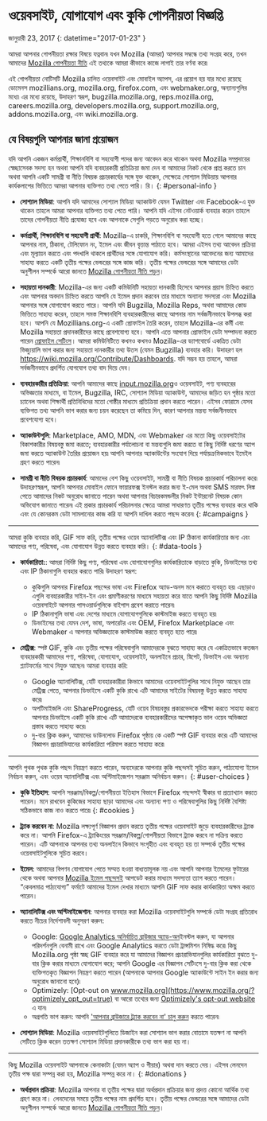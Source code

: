 # ওয়েবসাইট, যোগাযোগ এবং কুকি গোপনীয়তা বিজ্ঞপ্তি

জানুয়ারী 23, 2017
{: datetime="2017-01-23" }

আমরা আপনার গোপনীয়তা রক্ষার বিষয়ে যত্নবান৷ যখন Mozilla (আমরা) আপনার সম্বন্ধে তথ্য সংগ্রহ করে, তখন আমাদের [Mozilla গোপনীয়তা নীতি](https://www.mozilla.org/privacy/) এই তথ্যকে আমরা কীভাবে কাজে লাগাই তার বর্ণনা করে৷

এই গোপনীয়তা নোটিসটি Mozilla চালিত ওয়েবসাইট এবং মোবাইল অ্যাপস, এর প্রয়োগ হয় যার মধ্যে রয়েছে ডোমেনস mozillians.org, mozilla.org, firefox.com, এবং webmaker.org, অন্যান্যগুলির মধ্যে৷ এর মধ্যে রয়েছে, উদাহরণ স্বরূপ, bugzilla.mozilla.org, reps.mozilla.org, careers.mozilla.org, developers.mozilla.org, support.mozilla.org, addons.mozilla.org, এবং wiki.mozilla.org.

## যে বিষয়গুলি আপনার জানা প্রয়োজন

যদি আপনি একজন কর্মপ্রার্থী, শিক্ষানবিশি বা সহযোগী পদের জন্য আবেদন করে থাকেন অথবা Mozilla সম্প্রদায়ের স্বেচ্ছাসেবক সদস্য হন অথবা আপনি যদি ব্যবহারকারী প্রতিক্রিয়া জমা দেন বা আমাদের নিকট থেকে প্রাপ্ত করতে চান অথবা আপনি একটি সামগ্রী বা নীতি বিষয়ক প্রচারকার্যের সঙ্গে যুক্ত থাকেন, সেক্ষেত্রে সোশ্যাল মিডিয়ায় আপনার কার্যকলাপের ভিত্তিতে আমরা আপনার ব্যক্তিগত তথ্য পেতে পারি। রি। 
{: #personal-info }

* **সোশ্যাল মিডিয়া**: আপনি যদি আমাদের সোশ্যাল মিডিয়া অ্যাকাউন্ট যেমন Twitter এবং Facebook-এ যুক্ত থাকেন তাহলে আমরা আপনার ব্যক্তিগত তথ্য পেতে পারি। আপনি যদি এইসব নেটওয়ার্ক ব্যবহার করেন তাহলে তাদের গোপনীয়তা নীতি প্রযোজ্য হবে এবং আপনাকে সেগুলি পড়তে অনুরোধ করা হচ্ছে।  

* **কর্মপ্রার্থী, শিক্ষানবিশি বা সহযোগী প্রার্থী**: Mozilla-এ চাকরি, শিক্ষানবিশি বা সহযোগী হতে গেলে আমাদের কাছে আপনার নাম, ঠিকানা, টেলিফোন নং, ইমেল এবং জীবন বৃত্তান্ত পাঠাতে হবে। আমরা এইসব তথ্য আবেদন প্রক্রিয়া এবং মূল্যায়ন করতে এবং পদখালি থাকলে প্রার্থীদের সঙ্গে যোগাযোগ করি। কর্মসংস্থানের আবেদনের জন্য আমাদের সাহায্য করতে একটি তৃতীয় পক্ষের ভেন্ডরের সঙ্গে কাজ করি। তৃতীয় পক্ষের ভেন্ডরের সঙ্গে আমাদের ডেটা অনুশীলন সম্পর্কে আরো জানতে [Mozilla গোপনীয়তা নীতি পড়ুন](https://www.mozilla.org/privacy/)।

* **সহায়তা দানকারী**: Mozilla-এর জন্য একটি কমিউনিটি সহায়তা দানকারী হিসেবে আপনার প্রয়াস চিহ্নিত করতে এবং আপনার অবদান চিহ্নিত করতে আপনি যে ইমেল প্রদান করবেন তার মাধ্যমে অন্যান্য সদস্যরা এবং  Mozilla আপনার সঙ্গে যোগাযোগ করতে পারে। আপনি যদি Bugzilla, Mozilla Reps,  অথবা আমাদের কোড ভিত্তিতে সাহায্য করেন, তাহলে সমস্ত শিক্ষানবিশি ব্যবহারকারীদের কাছে আপনার নাম সর্বজনীনভাবে উপলব্ধ করা হবে। আপনি যে Mozillians.org-এ একটি প্রোফাইল তৈরি করেন, তাহলে Mozilla-এর কর্মী এবং Mozilla সহায়তা প্রদানকারীদের কাছে প্রবেশযোগ্য হবে। আপনি এতে আপনার প্রোফাইল ডেটা সম্পাদনা করতে পারেন [প্রোফাইল সেটিংস](https://mozillians.org/user/edit)। আমরা কমিউনিটিতে কখনও কখনও Mozilla-এর ড্যাশবোর্ডে একত্রিত ডেটা ভিজ্যুয়ালি ভাগ করার জন্য সহায়তা দানকারীর তথ্য উতস (যেমন Bugzilla)  ব্যবহার করি। উদাহরণ হল <https://wiki.mozilla.org/Contribute/Dashboards>. যদি সম্ভব হয় তাহলে, আমরা সর্বজনীনভাবে প্রদর্শিত যোগযোগ তথ্য বাদ দিয়ে দেব।

* **ব্যবহারকারীর প্রতিক্রিয়া**:  আপনি আমাদের কাছে [input.mozilla.org](https://input.mozilla.org/)ও ওয়েবসাইট, পণ্য ব্যবহারের অভিজ্ঞতার মাধ্যমে, বা ইমেল, Bugzilla, IRC, সোশ্যাল মিডিয়া অ্যাকাউন্ট, আমাদের জড়িত হন পৃষ্ঠার মতো চ্যানেল অথবা শিক্ষার্থী প্রতিনিধিদের মতো গোষ্ঠীর মাধ্যমে প্রতিক্রিয়া প্রদান করতে পারেন। এইসব ফোরামে যেসব ব্যক্তিগত তথ্য আপনি ভাগ করার জন্য চয়ন করেছেন তা কমিয়ে দিন, কারণ আপনার মন্তব্য সর্বজনীনভাবে প্রবেশযোগ্য হবে।

* **অ্যাকাউন্টগুলি**: Marketplace, AMO, MDN, এবং Webmaker এর মতো কিছু ওয়েবসাইটের বিকাশকারীর বিষয়বস্তু জমা করতে; ব্যবহারকারীর পর্যালোচনা বা মন্তব্যগুলি জমা করতে বা কিছু নির্দিষ্ট ধরণের অ্যাপ জমা করতে অ্যাকাউন্ট তৈরির প্রয়োজন হয়৷  আপনি আপনার অ্যাকাউন্টের সংযোগ দিয়ে পর্যায়ক্রমিকভাবে ইমেইল গ্রহণ করতে পারেন৷

* **সামগ্রী বা নীতি বিষয়ক প্রচারকার্য**: আমাদের বেশ কিছু ওয়েবসাইট, সামগ্রী বা নীতি বিষয়ক প্রচারকার্য পরিচালনা করে৷ উদাহরণস্বরূপ, আপনি আপনার মোবাইল ফোনে ফায়ারফক্স ইনস্টল করার জন্য ই-মেল অথবা SMS মারফৎ লিঙ্ক পেতে আমাদের নিকট অনুরোধ জানাতে পারেন অথবা আপনার বিচারকমন্ডলীর নিকট ইন্টারনেট বিষয়ক কোন অভিযোগ জানাতে পারেন৷ এই প্রকার প্রচারকার্য পরিচালনার ক্ষেত্রে আমরা সাধারণত তৃতীয় পক্ষের ব্যবহার করে থাকি এবং যে কোনরকম ডেটা সামলানোর কাজ করি যা আপনি দাখিল করতে পছন্দ করেন৷
{: #campaigns }

---------------------------------------

আমরা কুকি ব্যবহার করি, GIF সাফ করি, তৃতীয় পক্ষের ওয়েব অ্যানালিটিক্স এবং IP ঠিকানা কার্যকারিতার জন্য এবং আমাদের পণ্য, পরিষেবা, এবং যোগাযোগ উন্নত করতে ব্যবহার করি। 
{: #data-tools }

* **কার্যকারিতা:**: আমরা নির্দিষ্ট কিছু পণ্য, পরিষেবা এবং যোগাযোগগুলির কার্যকারিতাকে বাড়াতে কুকি, ডিভাইসের তথ্য এবং IP ঠিকানাগুলি ব্যবহার করতে পারি৷ উদাহরণ স্বরূপ:
    * কুকিগুলি আপনার Firefox পছন্দের ভাষা এবং Firefox অ্যাড-অনস মনে করাতে ব্যবহৃত হয়৷ এছাড়াও এগুলি ব্যবহারকারীর সাইন-ইন এবং প্রমাণীকরণের মাধ্যমে সহায়তা করে যাতে আপনি কিছু নির্দিষ্ট Mozilla ওয়েবসাইটে আপনার পাসওয়ার্ডগুলিকে বাইপাস প্রবেশ করাতে পারেন৷  
    * IP ঠিকানাগুলি ভাষা এবং দেশের মাধ্যমে যোগাযোগগুলিকে কাস্টমাইজ করতে ব্যবহৃত হয়৷  
    * ডিভাইসের তথ্য যেমন দেশ, ভাষা, অপারেটর এবং OEM, Firefox Marketplace এবং Webmaker এ আপনার অভিজ্ঞতাকে কাস্টমাউজ করতে ব্যবহৃত হতে পারে৷

* **মেট্রিক্স**: স্পষ্ট GIF, কুকি এবং তৃতীয় পক্ষের পরিষেবাগুলি আমাদেরকে বুঝতে সাহায্য করে যে একত্রিতভাবে কতজন ব্যবহারকারী আমাদের পণ্য, পরিষেবা, যোগাযোগ, ওয়েবসাইট, অনলাইনে প্রচার, স্নিপেট, ডিভাইস এবং অন্যান্য প্ল্যাটফর্মের সাথে নিযুক্ত আছেন৷ আমরা ব্যবহার করি:
    * Google অ্যানালিটিক্স, যেটি ব্যবহারকারীরা কিভাবে আমাদের ওয়েবসাইটগুলির সাথে নিযুক্ত আছেন তার মেট্রিক্স পেতে, আপনার ডিভাইসে একটি কুকি রাখে৷      এটি আমাদের সাইটের বিষয়বস্তু উন্নত করতে সাহায্য করে৷  
    * অপটিমাইজলি এবং ShareProgress, যেটি ওয়েব বিষয়বস্তুর প্রকারভেদকে পরীক্ষা করতে সাহায্য করতে আপনার ডিভাইসে একটি কুকি রাখে৷  এটি আমাদেরকে ব্যবহারকারীদের অপেক্ষাকৃত ভাল ওয়েব অভিজ্ঞতা প্রস্তাব করতে সাহায্য করে৷
    * দু-বার ক্লিক করুন, আমাদের ডাউনলোড Firefox পৃষ্ঠায় কে একটি স্পষ্ট GIF ব্যবহার করে৷ এটি আমাদের বিজ্ঞাপন প্রচারাভিযানের কার্যকারিতা পরিমাপ করতে সাহায্য করে৷

---------------------------------------

আপনি পৃথক পৃথক কুকি পছন্দ নিয়ন্ত্রণ করতে পারেন, অন্যদেরকে আপনার কুকি পছন্দসই সূচিত করুন, পাঠ্যযোগ্য ইমেল নির্বাচন করুন, এবং ওয়েব অ্যানালিটিক্স এবং অপ্টিমাইজেশন সরঞ্জাম অনির্বাচন করুন। 
{: #user-choices }

* **কুকি ইতিহাস**:  আপনি সরঞ্জাম/বিকল্প/গোপনীয়তা ইতিহাস বিভাগে Firefox পছন্দসই স্বীকার বা প্রত্যাখ্যান করতে পারেন। মনে রাখবেন কুকিজের সাহায্য ছাড়া আমাদের এবং অন্যান্য পণ্য ও পরিষেবাগুলির কিছু নির্দিষ্ট বৈশিষ্ট্য সঠিকভাবে কাজ নাও করতে পারে৷ 
{: #cookies }

* **ট্র্যাক করবেন না**: Mozilla লক্ষ্যপূর্ণ বিজ্ঞাপন প্রদান করতে তৃতীয় পক্ষের ওয়েবসাইট জুড়ে ব্যবহারকারীদের ট্র্যাক করে না।  আপনি Firefox-এ ট্র্যাকিংয়ের সরঞ্জাম/বিকল্প/গোপনীয়তা বিভাগে ট্র্যাক করবে না সক্রিয় করতে পারেন। এটি আপনাকে আপনার তথ্য অনলাইনে কিভাবে সংগৃহীত এবং ব্যবহৃত হয় তা সম্পর্কে তৃতীয় পক্ষের ওয়েবসাইটগুলিকে সূচিত করবে।  

* **ইমেল**: আমাদের বিপণন যোগাযোগ পেতে সম্মত হওয়া বাধ্যতামূলক নয় এবং আপনি আপনার ইমেলের ফুটারের থেকে অথবা আপনার [Mozilla ইমেল পছন্দসই](https://www.mozilla.org/newsletter/recovery/) আপডেট করার মাধ্যমে সদস্যতা ত্যাগ করতে পারেন। “কেবলমাত্র পাঠ্যযোগ্য” ফর্মাটে আমাদের ইমেল দেখার মাধ্যমে আপনি GIF সাফ করার কার্যকারিতা অক্ষম করতে পারেন।  

* **অ্যানালিটিক্স এবং অপ্টিমাইজেশান**: আপনার ব্যবহার করা Mozilla ওয়েবসাইটগুলি সম্পর্কে ডেটা সংগ্রহ প্রতিরোধ করতে নীচের নির্দেশাবলী অনুসরণ করুন:
   *  Google: [Google Analytics অনির্বাচিত ব্রাউজার অ্যাড-অন](https://tools.google.com/dlpage/gaoptout)ইনস্টল করুন, যা আপনার পরিদর্শনগুলি বেনামী রাখে এবং Google Analytics করতে ডেটা ট্রান্সমিশন নিষিদ্ধ করে৷ কিছু Mozilla.org পৃষ্ঠা স্বচ্ছ GIF ব্যবহার করে যা আমাদের বিজ্ঞাপন প্রচারাভিযানগুলির কার্যকারিতা বুঝতে দু-বার ক্লিক করার মাধ্যমে যোগাযোগ করে; আপনি Google এর বিজ্ঞাপন সেটিংসে দু-বার ক্লিক করা থেকে ব্যক্তিগতকৃত বিজ্ঞাপন নিয়ন্ত্রণ করতে পারেন (আপনাকে আপনার Google অ্যাকাউন্টে সাইন ইন করার জন্য অনুরোধ জানানো হবে)৷
   *  Optimizely: [Opt-out on www.mozilla.org](https://www.mozilla.org/?optimizely_opt_out=true) বা আরো তথ্যের জন্য [Optimizely's opt-out website](https://www.optimizely.com/opt_out) এ যান৷
   *  অগ্রগতি ভাগ করুন: আপনি ['আপনার ব্রাউজারে ট্র্যাক করবেন না' চালু করুন](https://support.mozilla.org/kb/how-do-i-turn-do-not-track-feature) করতে পারেন৷

* **সোশ্যাল মিডিয়া**: Mozilla ওয়েবসাইটগুলিতে ডিজাইন করা সোশ্যাল ভাগ করার বোতামে যতক্ষণ না আপনি সেটিতে ক্লিক করেন ততক্ষণ সোশ্যাল মিডিয়া প্রদানকারীকে তথ্য ভাগ করা হয় না।

---------------------------------------

কিছু Mozilla ওয়েবসাইট আপনাকে কেনাকাটা (যেমন অ্যাপ ও গীয়ার) অথবা দান করতে দেয়। এইসব লেনদেন তৃতীয় পক্ষ দ্বারা সম্পন্ন করা হয়, Mozilla সম্পন্ন করে না। 
{: #donations }

* **অর্থপ্রদান প্রক্রিয়া**:   Mozilla আপনার বা তৃতীয় পক্ষের দ্বারা অর্থপ্রদান প্রক্রিয়ার জন্য প্রদত্ত কোনো আর্থিক তথ্য গ্রহণ করে না। লেনদেনের সময়ে তৃতীয় পক্ষের নাম প্রদর্শিত হবে।  তৃতীয় পক্ষের ভেন্ডরের সঙ্গে আমাদের ডেটা অনুশীলন সম্পর্কে আরো জানতে [Mozilla গোপনীয়তা নীতি পড়ুন](https://www.mozilla.org/privacy/)।  

